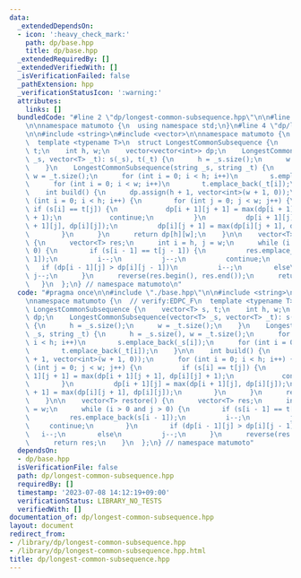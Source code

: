 ```yaml
---
data:
  _extendedDependsOn:
  - icon: ':heavy_check_mark:'
    path: dp/base.hpp
    title: dp/base.hpp
  _extendedRequiredBy: []
  _extendedVerifiedWith: []
  _isVerificationFailed: false
  _pathExtension: hpp
  _verificationStatusIcon: ':warning:'
  attributes:
    links: []
  bundledCode: "#line 2 \"dp/longest-common-subsequence.hpp\"\n\n#line 2 \"dp/base.hpp\"\
    \n\nnamespace matumoto {\n  using namespace std;\n}\n#line 4 \"dp/longest-common-subsequence.hpp\"\
    \n\n#include <string>\n#include <vector>\n\nnamespace matumoto {\n  // verify:EDPC_F\n\
    \  template <typename T>\n  struct LongestCommonSubsequence {\n    vector<T> s,\
    \ t;\n    int h, w;\n    vector<vector<int>> dp;\n    LongestCommonSubsequence(vector<T>\
    \ _s, vector<T> _t): s(_s), t(_t) {\n      h = _s.size();\n      w = _t.size();\n\
    \    }\n    LongestCommonSubsequence(string _s, string _t) {\n      h = _s.size(),\
    \ w = _t.size();\n      for (int i = 0; i < h; i++)\n        s.emplace_back(_s[i]);\n\
    \      for (int i = 0; i < w; i++)\n        t.emplace_back(_t[i]);\n    }\n\n\
    \    int build() {\n      dp.assign(h + 1, vector<int>(w + 1, 0));\n      for\
    \ (int i = 0; i < h; i++) {\n        for (int j = 0; j < w; j++) {\n         \
    \ if (s[i] == t[j]) {\n            dp[i + 1][j + 1] = max(dp[i + 1][j + 1], dp[i][j]\
    \ + 1);\n            continue;\n          }\n          dp[i + 1][j] = max(dp[i\
    \ + 1][j], dp[i][j]);\n          dp[i][j + 1] = max(dp[i][j + 1], dp[i][j]);\n\
    \        }\n      }\n      return dp[h][w];\n    }\n\n    vector<T> restore()\
    \ {\n      vector<T> res;\n      int i = h, j = w;\n      while (i > 0 and j >\
    \ 0) {\n        if (s[i - 1] == t[j - 1]) {\n          res.emplace_back(s[i -\
    \ 1]);\n          i--;\n          j--;\n          continue;\n        }\n     \
    \   if (dp[i - 1][j] > dp[i][j - 1])\n          i--;\n        else\n         \
    \ j--;\n      }\n      reverse(res.begin(), res.end());\n      return res;\n \
    \   }\n  };\n} // namespace matumoto\n"
  code: "#pragma once\n\n#include \"./base.hpp\"\n\n#include <string>\n#include <vector>\n\
    \nnamespace matumoto {\n  // verify:EDPC_F\n  template <typename T>\n  struct\
    \ LongestCommonSubsequence {\n    vector<T> s, t;\n    int h, w;\n    vector<vector<int>>\
    \ dp;\n    LongestCommonSubsequence(vector<T> _s, vector<T> _t): s(_s), t(_t)\
    \ {\n      h = _s.size();\n      w = _t.size();\n    }\n    LongestCommonSubsequence(string\
    \ _s, string _t) {\n      h = _s.size(), w = _t.size();\n      for (int i = 0;\
    \ i < h; i++)\n        s.emplace_back(_s[i]);\n      for (int i = 0; i < w; i++)\n\
    \        t.emplace_back(_t[i]);\n    }\n\n    int build() {\n      dp.assign(h\
    \ + 1, vector<int>(w + 1, 0));\n      for (int i = 0; i < h; i++) {\n        for\
    \ (int j = 0; j < w; j++) {\n          if (s[i] == t[j]) {\n            dp[i +\
    \ 1][j + 1] = max(dp[i + 1][j + 1], dp[i][j] + 1);\n            continue;\n  \
    \        }\n          dp[i + 1][j] = max(dp[i + 1][j], dp[i][j]);\n          dp[i][j\
    \ + 1] = max(dp[i][j + 1], dp[i][j]);\n        }\n      }\n      return dp[h][w];\n\
    \    }\n\n    vector<T> restore() {\n      vector<T> res;\n      int i = h, j\
    \ = w;\n      while (i > 0 and j > 0) {\n        if (s[i - 1] == t[j - 1]) {\n\
    \          res.emplace_back(s[i - 1]);\n          i--;\n          j--;\n     \
    \     continue;\n        }\n        if (dp[i - 1][j] > dp[i][j - 1])\n       \
    \   i--;\n        else\n          j--;\n      }\n      reverse(res.begin(), res.end());\n\
    \      return res;\n    }\n  };\n} // namespace matumoto"
  dependsOn:
  - dp/base.hpp
  isVerificationFile: false
  path: dp/longest-common-subsequence.hpp
  requiredBy: []
  timestamp: '2023-07-08 14:12:19+09:00'
  verificationStatus: LIBRARY_NO_TESTS
  verifiedWith: []
documentation_of: dp/longest-common-subsequence.hpp
layout: document
redirect_from:
- /library/dp/longest-common-subsequence.hpp
- /library/dp/longest-common-subsequence.hpp.html
title: dp/longest-common-subsequence.hpp
---
```

